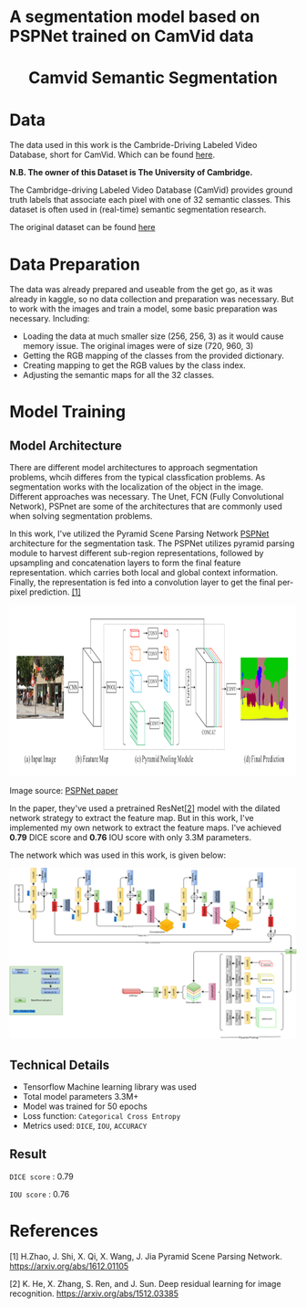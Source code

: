 # A segmentation model based on PSPNet trained on CamVid data

<h1 align='center'><strong>Camvid Semantic Segmentation</strong></h1>

# Data

The data used in this work is the Cambride-Driving Labeled Video Database, short for CamVid. Which can be found [here](https://www.kaggle.com/datasets/carlolepelaars/camvid). 

**N.B. The owner of this Dataset is The University of Cambridge.**

The Cambridge-driving Labeled Video Database (CamVid) provides ground truth labels that associate each pixel with one of 32 semantic classes. This dataset is often used in (real-time) semantic segmentation research.

The original dataset can be found [here](http://mi.eng.cam.ac.uk/research/projects/VideoRec/CamVid)

# Data Preparation

The data was already prepared and useable from the get go, as it was already in kaggle, so no data collection and preparation was necessary. But to work with the images and train a model, some basic preparation was necessary. Including:

* Loading the data at much smaller size (256, 256, 3) as it would cause memory issue. The original images were of size (720, 960, 3)
* Getting the RGB mapping of the classes from the provided dictionary.
* Creating mapping to get the RGB values by the class index.
* Adjusting the semantic maps for all the 32 classes.

# Model Training

## Model Architecture

There are different model architectures to approach segmentation problems, whcih differes from the typical classfication problems. As segmentation works with the localization of the object in the image. Different approaches was necessary. The Unet, FCN (Fully Convolutional Network), PSPnet are some of the architectures that are commonly used when solving segmentation problems. 

In this work, I've utilized the Pyramid Scene Parsing Network [PSPNet](#1) architecture for the segmentation task. The PSPNet utilizes pyramid parsing module to harvest different sub-region representations, followed by upsampling and concatenation layers to form the final feature representation. which carries both local and global context information. Finally, the representation is fed into a convolution layer to get the final per-pixel prediction. [[1]](#1)

<img src="images/pyramid_pooling.png" width="700" height="300">
</br>

Image source: [PSPNet paper](#1)

In the paper, they've used a pretrained ResNet[[2]](#2) model with the dilated network strategy to extract the feature map. But in this work, I've implemented my own network to extract the feature maps. I've achieved **0.79** DICE score and **0.76** IOU score with only 3.3M parameters.

The network which was used in this work, is given below:

<img src="images/res_psp_segmentaion_network.jpg" width="700" height="300">
</br>

## Technical Details

* Tensorflow Machine learning library was used
* Total model parameters 3.3M+
* Model was trained for 50 epochs
* Loss function: `Categorical Cross Entropy`
* Metrics used: `DICE`, `IOU`, `ACCURACY`

## Result

`DICE score` : 0.79

`IOU score` : 0.76 

# References


<a id="1">[1]</a> H.Zhao, J. Shi, X. Qi, X. Wang, J. Jia Pyramid Scene Parsing Network. https://arxiv.org/abs/1612.01105 </br>

<a id="2">[2]</a> K. He, X. Zhang, S. Ren, and J. Sun. Deep residual learning for image recognition. https://arxiv.org/abs/1512.03385